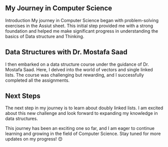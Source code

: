 ## My Journey in Computer Science
Introduction
My journey in Computer Science began with problem-solving exercises in the Assiut sheet. This initial step provided me with a strong foundation and helped me make significant progress in understanding the basics of Data structure and Thinking.

## Data Structures with Dr. Mostafa Saad
I then embarked on a data structure course under the guidance of Dr. Mostafa Saad. Here, I delved into the world of vectors and single linked lists. The course was challenging but rewarding, and I successfully completed all the assignments.

## Next Steps
The next step in my journey is to learn about doubly linked lists. I am excited about this new challenge and look forward to expanding my knowledge in data structures.

This journey has been an exciting one so far, and I am eager to continue learning and growing in the field of Computer Science. Stay tuned for more updates on my progress! 😊


